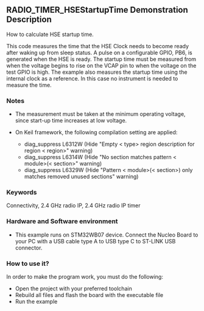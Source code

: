 ## __RADIO_TIMER_HSEStartupTime Demonstration Description__

How to calculate HSE startup time.

This code measures the time that the HSE Clock needs to become ready after waking up from sleep status. 
A pulse on a configurable GPIO, PB6, is generated when the HSE is ready. The startup time must be measured from when the voltage begins to rise on the VCAP pin to when the voltage on the test GPIO is high. 
The example also measures the startup time using the internal clock as a reference. In this case no instrument is needed to measure the time.

### __Notes__
 - The measurement must be taken at the minimum operating voltage, since start-up time increases at low voltage.

 - On Keil framework, the following compilation setting are applied:
   - diag_suppress L6312W          (Hide "Empty < type> region description for region < region>" warning)
   - diag_suppress L6314W          (Hide "No section matches pattern < module>(< section>" warning)
   - diag_suppress L6329W          (Hide "Pattern < module>(< section>) only matches removed unused sections" warning)

### __Keywords__

Connectivity, 2.4 GHz radio IP, 2.4 GHz radio IP timer

### __Hardware and Software environment__

  - This example runs on STM32WB07 device.
    Connect the Nucleo Board to your PC with a USB cable type A to USB type C to ST-LINK USB connector. 

### __How to use it?__

In order to make the program work, you must do the following:

 - Open the project with your preferred toolchain
 - Rebuild all files and flash the board with the executable file
 - Run the example
